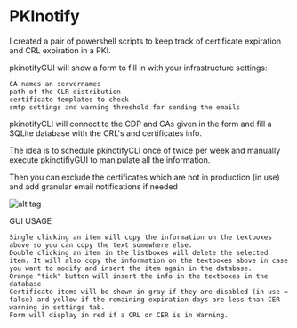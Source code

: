 # PKInotify
I created a pair of powershell scripts to keep track of certificate expiration and CRL expiration in a PKI.

pkinotifyGUI will show a form to fill in with your infrastructure settings:

    CA names an servernames
    path of the CLR distribution
    certificate templates to check
    smtp settings and warning threshold for sending the emails 

pkinotifyCLI will connect to the CDP and CAs given in the form and fill a SQLite database with the CRL's and certificates info.

The idea is to schedule pkinotifyCLI once of twice per week and manually execute pkinotifiyGUI to manipulate all the information.

Then you can exclude the certificates which are not in production (in use) and add granular email notifications if needed

![alt tag](https://2.bp.blogspot.com/-2X4K5LJ_gUg/WGOJFxbnyoI/AAAAAAAAB6s/yk9JnIbYRY42c_UD_mG9iaMHX5_ADyikACLcB/s1600/Screenshot%2B-%2B28_12_2016%2B%252C%2B10_34_32.jpg)

GUI USAGE

    Single clicking an item will copy the information on the textboxes above so you can copy the text somewhere else.
    Double clicking an item in the listboxes will delete the selected item. It will also copy the information on the textboxes above in case you want to modify and insert the item again in the database.
    Orange "tick" button will insert the info in the textboxes in the database
    Certificate items will be shown in gray if they are disabled (in use = false) and yellow if the remaining expiration days are less than CER warning in settings tab.
    Form will display in red if a CRL or CER is in Warning. 

